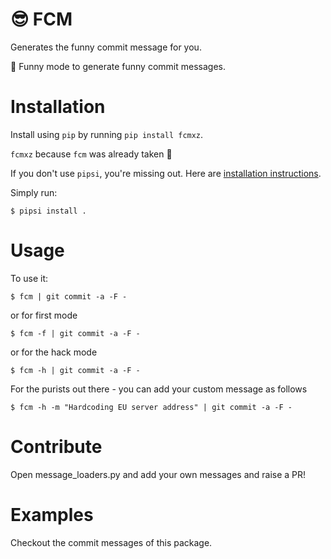 # :sunglasses: FCM

Generates the funny commit message for you.

:ghost: Funny mode to generate funny commit messages.

# Installation

Install using `pip` by running `pip install fcmxz`.

`fcmxz` because `fcm` was already taken :ghost:

If you don't use `pipsi`, you're missing out.
Here are [installation instructions](https://github.com/mitsuhiko/pipsi#readme).

Simply run:

    $ pipsi install .


# Usage

To use it:

    $ fcm | git commit -a -F -

or for first mode

    $ fcm -f | git commit -a -F -

or for the hack mode

    $ fcm -h | git commit -a -F -

For the purists out there - you can add your custom message as follows

    $ fcm -h -m "Hardcoding EU server address" | git commit -a -F -

# Contribute

Open message_loaders.py and add your own messages and raise a PR!

# Examples

Checkout the commit messages of this package.